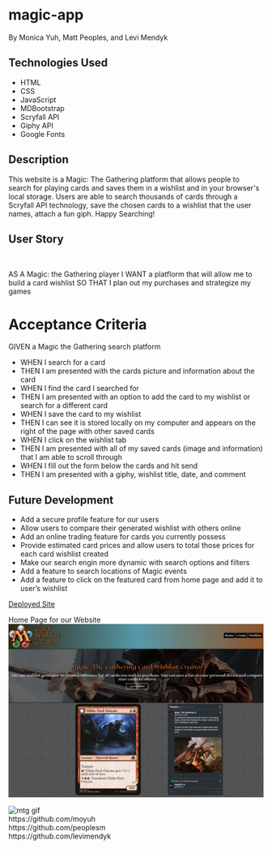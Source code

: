 # magic-app

By Monica Yuh, Matt Peoples, and Levi Mendyk

## Technologies Used

<ul>
<li>HTML</li>
<li>CSS</li>
<li>JavaScript</li>
<li>MDBootstrap</li>
<li>Scryfall API</li>
<li>Giphy API</li>
<li>Google Fonts</li>
</ul>

## Description

This website is a Magic: The Gathering platform that allows people to search for playing cards and saves them in a wishlist and in your browser's local storage. Users are able to search thousands of cards through a Scryfall API technology, save the chosen cards to a wishlist that the user names, attach a fun giph. Happy Searching!

## User Story

<br>

AS A Magic: the Gathering player
I WANT a platflorm that will allow me to build a card wishlist
SO THAT I plan out my purchases and strategize my games

# Acceptance Criteria

GIVEN a Magic the Gathering search platform
<br>

<ul>
<li>WHEN I search for a card</li>
<li>THEN I am presented with the cards picture and information about the card</li>
<li>WHEN I find the card I searched for</li>
<li>THEN I am presented with an option to add the card to my wishlist or search for a different card</li>
<li>WHEN I save the card to my wishlist</li>
<li>THEN I can see it is stored locally on my computer and appears on the right of the page with other saved cards
<li>WHEN I click on the wishlist tab</li>
<li>THEN I am presented with all of my saved cards (image and information) that I am able to scroll through</li>
<li>WHEN I fill out the form below the cards and hit send</li>
<li>THEN I am presented with a giphy, wishlist title, date, and comment</li>
</ul>

## Future Development

<ul>
<li>Add a secure profile feature for our users</li>
<li>Allow users to compare their generated wishlist with others online</li>
<li>Add an online trading feature for cards you currently possess</li>
<li>Provide estimated card prices and allow users to total those prices for each card wishlist created</li>
<li>Make our search engin more dynamic with search options and filters</li>
<li>Add a feature to search locations of Magic events</li>
<li>Add a feature to click on the featured card from home page and add it to user’s wishlist
</li>
</ul>

[Deployed Site](https://peoplesm.github.io/magic-app/)

Home Page for our Website
<img src="./assets/images/screenshot.png" alt="magic the gathering home page" />

<img src="./assets/images/run-through.gif" alt="mtg gif"/>

<br>
https://github.com/moyuh
<br>
https://github.com/peoplesm
<br>
https://github.com/levimendyk
